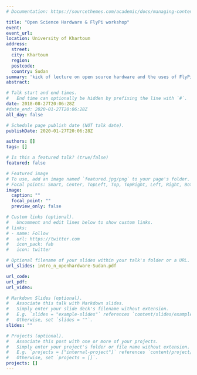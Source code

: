 ```yaml
---
# Documentation: https://sourcethemes.com/academic/docs/managing-content/

title: "Open Science Hardware & FlyPi workshop"
event:
event_url:
location: University of Khartoum
address:
  street:
  city: Khartoum
  region:
  postcode:
  country: Sudan
summary: 'kick of lecture on open source hardware and the uses of FlyPi'
abstract:

# Talk start and end times.
#   End time can optionally be hidden by prefixing the line with `#`.
date: 2018-08-27T20:06:28Z
#date_end: 2020-01-27T20:06:28Z
all_day: false

# Schedule page publish date (NOT talk date).
publishDate: 2020-01-27T20:06:28Z

authors: []
tags: []

# Is this a featured talk? (true/false)
featured: false

# Featured image
# To use, add an image named `featured.jpg/png` to your page's folder.
# Focal points: Smart, Center, TopLeft, Top, TopRight, Left, Right, BottomLeft, Bottom, BottomRight.
image:
  caption: ""
  focal_point: ""
  preview_only: false

# Custom links (optional).
#   Uncomment and edit lines below to show custom links.
# links:
# - name: Follow
#   url: https://twitter.com
#   icon_pack: fab
#   icon: twitter

# Optional filename of your slides within your talk's folder or a URL.
url_slides: intro_n_openhardware-Sudan.pdf

url_code:
url_pdf:
url_video:

# Markdown Slides (optional).
#   Associate this talk with Markdown slides.
#   Simply enter your slide deck's filename without extension.
#   E.g. `slides = "example-slides"` references `content/slides/example-slides.md`.
#   Otherwise, set `slides = ""`.
slides: ""

# Projects (optional).
#   Associate this post with one or more of your projects.
#   Simply enter your project's folder or file name without extension.
#   E.g. `projects = ["internal-project"]` references `content/project/deep-learning/index.md`.
#   Otherwise, set `projects = []`.
projects: []
---
```


